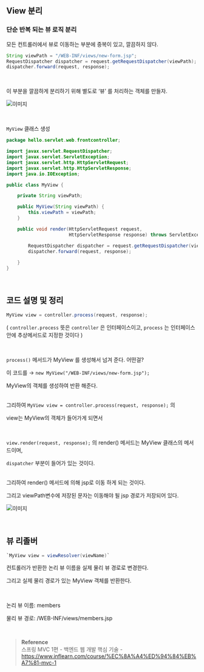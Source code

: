## View 분리 

### 단순 반복 되는 뷰 로직 분리

모든 컨트롤러에서 뷰로 이동하는 부분에 중복이 있고, 깔끔하지 않다.

```java
String viewPath = "/WEB-INF/views/new-form.jsp";
RequestDispatcher dispatcher = request.getRequestDispatcher(viewPath);
dispatcher.forward(request, response);
```

<br/>

이 부분을 깔끔하게 분리하기 위해 별도로 ‘뷰’ 를 처리하는 객체를 만들자.

![이미지](/programming/img/서35.PNG)

<br/>

`MyView` 클래스 생성

```java
package hello.servlet.web.frontcontroller;

import javax.servlet.RequestDispatcher;
import javax.servlet.ServletException;
import javax.servlet.http.HttpServletRequest;
import javax.servlet.http.HttpServletResponse;
import java.io.IOException;

public class MyView {

    private String viewPath;

    public MyView(String viewPath) {
        this.viewPath = viewPath;
    }

    public void render(HttpServletRequest request,
                       HttpServletResponse response) throws ServletException, IOException {

        RequestDispatcher dispatcher = request.getRequestDispatcher(viewPath);
        dispatcher.forward(request, response);
        
    }
}
```

<br/>

## 코드 설명 및 정리

```java
MyView view = controller.process(request, response);
```

( `controller.process` 뜻은 `controller` 은 인터페이스이고, `process` 는 인터페이스 안에 추상메서드로 지정한 것이다 )

<br/>

`process()` 메서드가 MyView 를 생성해서 넘겨 준다. 어떤걸? 

이 코드를 → `new MyView("/WEB-INF/views/new-form.jsp");` 

MyView의 객체를 생성하여 반환 해준다.

<br/>그리하여 `MyView view = controller.process(request, response);` 의 

view는 MyView의 객체가 들어가게 되면서

<br/>

`view.render(request, response);` 의 render() 메서드는 MyView 클래스의 메서드이며,

`dispatcher` 부분이 들어가 있는 것이다. 

<br/>그리하여 render() 메서드에 의해 jsp로 이동 하게 되는 것이다.

그리고 viewPath변수에 저장된 문자는 이동해야 될 jsp 경로가 저장되어 있다.

![이미지](/programming/img/서36.PNG)


<br/>

## 뷰 리졸버

```java
`MyView view = viewResolver(viewName)`
```

컨트롤러가 반환한 논리 뷰 이름을 실제 물리 뷰 경로로 변경한다. 

그리고 실제 물리 경로가 있는 MyView 객체를 반환한다.

<br/>

논리 뷰 이름: members

물리 뷰 경로: /WEB-INF/views/members.jsp

<br/>

>**Reference** <br/>스프링 MVC 1편 - 백엔드 웹 개발 핵심 기술 - https://www.inflearn.com/course/%EC%8A%A4%ED%94%84%EB%A7%81-mvc-1
